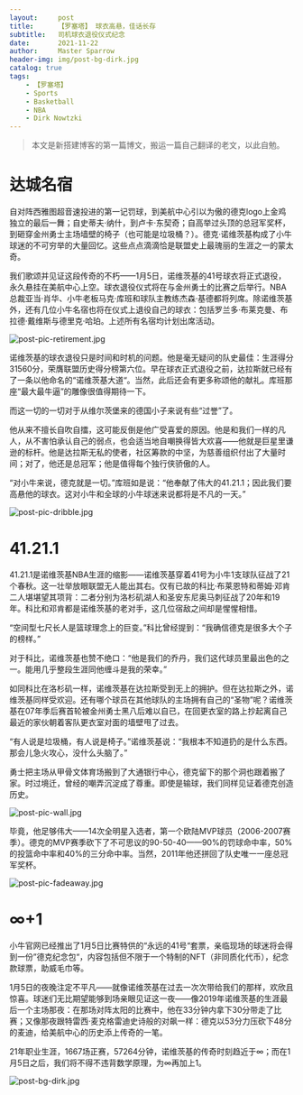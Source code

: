 ```yaml
---
layout:     post
title:      【罗塞塔】 球衣高悬，佳话长存
subtitle:   司机球衣退役仪式纪念
date:       2021-11-22
author:     Master Sparrow
header-img: img/post-bg-dirk.jpg
catalog: true
tags:
    - 【罗塞塔】
    - Sports
    - Basketball
    - NBA
    - Dirk Nowtzki
---
```


>本文是新搭建博客的第一篇博文，搬运一篇自己翻译的老文，以此自勉。

# 达城名宿

自对阵西雅图超音速投进的第一记罚球，到美航中心引以为傲的德克logo上金鸡独立的最后一舞；自史蒂夫·纳什，到卢卡·东契奇；自高举过头顶的总冠军奖杯，到砸穿金州勇士主场墙壁的椅子（也可能是垃圾桶？）。德克·诺维茨基构成了小牛球迷的不可穷举的大量回忆。这些点点滴滴恰是联盟史上最瑰丽的生涯之一的蒙太奇。

我们歌颂并见证这段传奇的不朽——1月5日，诺维茨基的41号球衣将正式退役，永久悬挂在美航中心上空。球衣退役仪式将在与金州勇士的比赛之后举行。NBA总裁亚当·肖华、小牛老板马克·库班和球队主教练杰森·基德都将列席。除诺维茨基外，还有几位小牛名宿也将在仪式上退役自己的球衣：包括罗兰多·布莱克曼、布拉德·戴维斯与德里克·哈珀。上述所有名宿均计划出席活动。

![post-pic-retirement.jpg](https://s2.loli.net/2024/05/23/SyzHfwT1eNthGan.webp)

诺维茨基的球衣退役只是时间和时机的问题。他是毫无疑问的队史最佳：生涯得分31560分，荣膺联盟历史得分榜第六位。早在球衣正式退役之前，达拉斯就已经有了一条以他命名的“诺维茨基大道“。当然，此后还会有更多称颂他的献礼。库班那座“最大最牛逼”的雕像很值得期待一下。

而这一切的一切对于从维尔茨堡来的德国小子来说有些“过誉”了。

他从来不擅长自吹自擂，这可能反倒是他广受喜爱的原因。他是和我们一样的凡人，从不害怕承认自己的弱点，也会适当地自嘲换得皆大欢喜——他就是巨星里谦逊的标杆。他是达拉斯无私的使者，社区筹款的中坚，为慈善组织付出了大量时间；对了，他还是总冠军；他是值得每个独行侠骄傲的人。

“对小牛来说，德克就是一切。”库班如是说：“他奉献了伟大的41.21.1；因此我们要高悬他的球衣。这对小牛和全球的小牛球迷来说都将是不凡的一天。”

![post-pic-dribble.jpg](https://s2.loli.net/2024/05/23/JHS9iQIxeD6PRyW.webp)

# 41.21.1

41.21.1是诺维茨基NBA生涯的缩影——诺维茨基穿着41号为小牛1支球队征战了21个春秋。这一壮举放眼联盟无人能出其右。仅有已故的科比·布莱恩特和蒂姆·邓肯二人堪堪望其项背：二者分别为洛杉矶湖人和圣安东尼奥马刺征战了20年和19年。科比和邓肯都是诺维茨基的老对手，这几位宿敌之间却是惺惺相惜。

“空间型七尺长人是篮球理念上的巨变。”科比曾经提到：“我确信德克是很多大个子的榜样。”

对于科比，诺维茨基也赞不绝口：“他是我们的乔丹，我们这代球员里最出色的之一。能用几乎整段生涯同他缠斗是我的荣幸。”

如同科比在洛杉矶一样，诺维茨基在达拉斯受到无上的拥护。但在达拉斯之外，诺维茨基同样受欢迎。还有哪个球员在其他球队的主场拥有自己的“圣物”呢？诺维茨基在07年季后赛首轮被金州勇士黑八后难以自已，在回更衣室的路上抄起离自己最近的家伙朝着客队更衣室对面的墙壁甩了过去。

“有人说是垃圾桶，有人说是椅子。”诺维茨基说：“我根本不知道扔的是什么东西。那会儿急火攻心，没什么头脑了。”

勇士把主场从甲骨文体育场搬到了大通银行中心，德克留下的那个洞也跟着搬了家。时过境迁，曾经的嘲弄沉淀成了尊重。即使是输球，我们同样见证着德克创造历史。

![post-pic-wall.jpg](https://s2.loli.net/2024/05/23/61b9Irz82JfiGku.webp)

毕竟，他足够伟大——14次全明星入选者，第一个欧陆MVP球员（2006-2007赛季）。德克的MVP赛季砍下了不可思议的90-50-40——90%的罚球命中率，50%的投篮命中率和40%的三分命中率。当然，2011年他还拼回了队史唯一一座总冠军奖杯。

![post-pic-fadeaway.jpg](https://s2.loli.net/2024/05/23/maAoPWdqzXSkCs7.webp)

# ∞+1

小牛官网已经推出了1月5日比赛特供的“永远的41号“套票，亲临现场的球迷将会得到一份”德克纪念包“，内容包括但不限于一个特制的NFT（非同质化代币），纪念款球票，助威毛巾等。

1月5日的夜晚注定不平凡——就像诺维茨基在过去一次次带给我们的那样，欢欣且惊喜。球迷们无比期望能够到场亲眼见证这一夜——像2019年诺维茨基的生涯最后一个主场那夜：在那场对阵太阳的比赛中，他在33分钟内拿下30分带走了比赛；又像那夜跟特雷西·麦克格雷迪史诗般的对飙一样：德克以53分力压砍下48分的麦迪，给美航中心的历史添上传奇的一笔。

21年职业生涯，1667场正赛，57264分钟，诺维茨基的传奇时刻趋近于∞；而在1月5日之后，我们将不得不违背数学原理，为∞再加上1。

![post-bg-dirk.jpg](https://s2.loli.net/2024/05/23/MYT5rXkgvodKzl2.webp)

